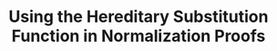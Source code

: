 ---
type: unpub
authors:
  - Harley Eades III
title: "Using the Hereditary Substitution Function in Normalization Proofs"
note: "Ph.D. Qualifying Exam"
year: 2011
resource:
 type: pdf
 pdf-url: includes/pubs/qual.pdf
---